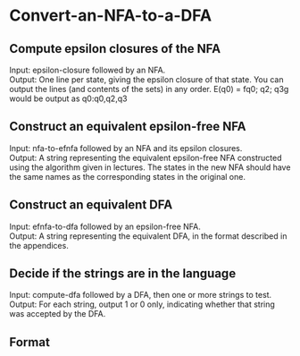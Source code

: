 # Convert-an-NFA-to-a-DFA

## Compute epsilon closures of the NFA
Input: epsilon-closure followed by an NFA.  
Output: One line per state, giving the epsilon closure of that state. You can output the lines (and contents of the sets) in any order. E(q0) = fq0; q2; q3g would be output as q0:q0,q2,q3

## Construct an equivalent epsilon-free NFA
Input: nfa-to-efnfa followed by an NFA and its epsilon closures.  
Output: A string representing the equivalent epsilon-free NFA constructed using the algorithm given in lectures. The states in the new NFA should have the same names as the corresponding states in the original one.

## Construct an equivalent DFA
Input: efnfa-to-dfa followed by an epsilon-free NFA.  
Output: A string representing the equivalent DFA, in the format described in the appendices.  

## Decide if the strings are in the language
Input: compute-dfa followed by a DFA, then one or more strings to test.
Output: For each string, output 1 or 0 only, indicating whether that string was accepted by the DFA.

## Format

